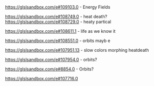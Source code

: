 https://glslsandbox.com/e#109103.0 - Energy Fields


https://glslsandbox.com/e#108749.0 - heat death?
https://glslsandbox.com/e#108729.0 - heaty partical

https://glslsandbox.com/e#108611.1 - life as we know it

https://glslsandbox.com/e#108551.0 - orbits mayb e



https://glslsandbox.com/e#107951.13 - slow colors morphing heatdeath


https://glslsandbox.com/e#107954.0 - orbits?


https://glslsandbox.com/e#8854.0 - Orbits?

https://glslsandbox.com/e#107716.0

